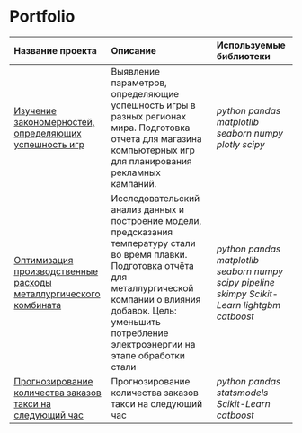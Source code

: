 # Portfolio


| Название проекта | Описание | Используемые библиотеки | 
| :---------------------- | :---------------------- | :---------------------- |
| [Изучение закономерностей, определяющих успешность игр](Game) | Выявление параметров, определяющие успешность игры в разных регионах мира. Подготовка отчета для магазина компьютерных игр для планирования рекламных кампаний.| *python pandas matplotlib seaborn numpy plotly scipy* |
| [Оптимизация производственные расходы металлургического комбината](Steel) | Исследовательский анализ данных и построение модели, предсказания температуру стали во время плавки. Подготовка отчёта для металлургической компании о влияния добавок. Цель: уменьшить потребление электроэнергии на этапе обработки стали| *python pandas matplotlib seaborn numpy scipy pipeline skimpy Scikit-Learn lightgbm catboost* |
| [Прогнозирование количества заказов такси на следующий час](Taxi) | Прогнозирование количества заказов такси на следующий час| *python pandas  statsmodels  Scikit-Learn  catboost* |


